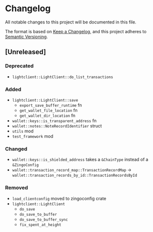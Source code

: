 # Changelog

All notable changes to this project will be documented in this file.

The format is based on [Keep a Changelog](https://keepachangelog.com/en/1.0.0/),
and this project adheres to [Semantic Versioning](https://semver.org/spec/v2.0.0.html).

## [Unreleased]

### Deprecated

- `lightclient::LightClient::do_list_transactions`

### Added

- `lightclient::LightClient::save`
  - `export_save_buffer_runtime` fn
  - `get_wallet_file_location` fn
  - `get_wallet_dir_location` fn
- `wallet::keys::is_transparent_address` fn
- `wallet::notes::NoteRecordIdentifier` struct
- `utils` mod
- `test_framework` mod

### Changed

- `wallet::keys::is_shielded_address` takes a `&ChainType` instead of a `&ZingoConfig`
- `wallet::transaction_record_map::TransactionRecordMap` -> `wallet::transaction_records_by_id::TransactionRecordsById`

### Removed

- `load_clientconfig` moved to zingoconfig crate
- `lightclient::LightClient`
  - `do_save`
  - `do_save_to_buffer`
  - `do_save_to_buffer_sync`
  - `fix_spent_at_height`
